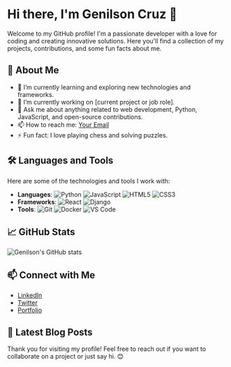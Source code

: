# Hi there, I'm Genilson Cruz 👋

Welcome to my GitHub profile! I'm a passionate developer with a love for coding and creating innovative solutions. Here you'll find a collection of my projects, contributions, and some fun facts about me.

## 🚀 About Me

- 🌱 I’m currently learning and exploring new technologies and frameworks.
- 💼 I’m currently working on [current project or job role].
- 💬 Ask me about anything related to web development, Python, JavaScript, and open-source contributions.
- 📫 How to reach me: [Your Email](mailto:your-email@example.com)
- ⚡ Fun fact: I love playing chess and solving puzzles.

## 🛠️ Languages and Tools

Here are some of the technologies and tools I work with:

- **Languages**: ![Python](https://img.shields.io/badge/-Python-3776AB?style=flat&logo=python&logoColor=white) ![JavaScript](https://img.shields.io/badge/-JavaScript-F7DF1E?style=flat&logo=javascript&logoColor=black) ![HTML5](https://img.shields.io/badge/-HTML5-E34F26?style=flat&logo=html5&logoColor=white) ![CSS3](https://img.shields.io/badge/-CSS3-1572B6?style=flat&logo=css3&logoColor=white)
- **Frameworks**: ![React](https://img.shields.io/badge/-React-61DAFB?style=flat&logo=react&logoColor=white) ![Django](https://img.shields.io/badge/-Django-092E20?style=flat&logo=django&logoColor=white)
- **Tools**: ![Git](https://img.shields.io/badge/-Git-F05032?style=flat&logo=git&logoColor=white) ![Docker](https://img.shields.io/badge/-Docker-2496ED?style=flat&logo=docker&logoColor=white) ![VS Code](https://img.shields.io/badge/-VS%20Code-007ACC?style=flat&logo=visual-studio-code&logoColor=white)

## 📈 GitHub Stats

![Genilson's GitHub stats](https://github-readme-stats.vercel.app/api?username=genilsoncruz&show_icons=true&theme=radical)

## 📫 Connect with Me

- [LinkedIn](https://www.linkedin.com/in/your-profile)
- [Twitter](https://twitter.com/your-profile)
- [Portfolio](https://your-portfolio.com)

## 📝 Latest Blog Posts

<!-- BLOG-POST-LIST:START -->
<!-- BLOG-POST-LIST:END -->

<!-- If you want the `BLOG-POST-LIST` to automatically update, you can use a GitHub Action to fetch your latest blog posts and update this section. Learn more about it here: https://github.com/marketplace/actions/blog-post-workflow -->

Thank you for visiting my profile! Feel free to reach out if you want to collaborate on a project or just say hi. 😊
